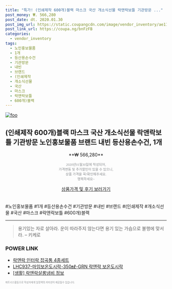 ```yaml
--- 
title: "특가! (인쇄제작 600개)블랙 마스크 국산 개소식선물 락앤락보틀 기관방문 ..." 
post_money: ₩. 566,280 
post_date: dt. 2020.01.30 
post_img_url: https://static.coupangcdn.com/image/vendor_inventory/ae11/5471b5639083884c7734eadc0d627c443e58371443526f7cbbe07714eac7.jpg 
post_link_url: https://coupa.ng/bnFzFB 
categories: 
  - vendor_inventory 
tags: 
  - 노인홍보물품 
  - 1개 
  - 등산용손수건 
  - 기관방문 
  - 내빈 
  - 브랜드 
  - (인쇄제작 
  - 개소식선물 
  - 국산 
  - 마스크 
  - 락앤락보틀 
  - 600개)블랙 
--- 
```

[![foo](https://static.coupangcdn.com/image/vendor_inventory/ae11/5471b5639083884c7734eadc0d627c443e58371443526f7cbbe07714eac7.jpg)](https://coupa.ng/bnFzFB) 

## (인쇄제작 600개)블랙 마스크 국산 개소식선물 락앤락보틀 기관방문 노인홍보물품 브랜드 내빈 등산용손수건, 1개 
<p style="text-align: center;">**₩ 566,280**</p> 
<p style="text-align: center;"><span style="color: #898c8f; font-family: Georgia,Times,serif; font-size: 0.75em;">2020년01월30일에 작성되어, <br>가격변동 및 추가할인이 있을 수 있으니,<br> 상품 가격을 꼭!확인해주세요.<br>행복하세요~</span> 
</p>	 
<div markdown="0" style="text-align: center;"><a href="https://coupa.ng/bnFzFB" class="btn btn--success">상품가격 및 후기 보러가기</a></div> 
<br><br> 
  #노인홍보물품 #1개 #등산용손수건 #기관방문 #내빈 #브랜드 #(인쇄제작 #개소식선물 #국산 #마스크 #락앤락보틀 #600개)블랙 
<hr> 

> 용기있는 자로 살아라. 운이 따라주지 않는다면 용기 있는 가슴으로 불행에 맞서라. – 키케로 


### POWER LINK

* <a href="https://blog.naver.com/an0733/221785474091" target="_blank">락앤락 인터락 잡곡통 4종세트</a>
* <a href="https://blog.naver.com/an0733/221785585802" target="_blank">LHC937-마임보온도시락-350㎖-GRN 락앤락 보온도시락</a>
* <a href="https://blog.naver.com/sakai111/221761925812" target="_blank"> [생활] 락앤락살롱냄비 정보 </a>

<span style="color: #898c8f; font-family: Georgia,Times,serif; font-size: 0.55em;">파트너스활동으로 작성자에게 일정액의 커미션이 제공될수 있습니다.</span> 
